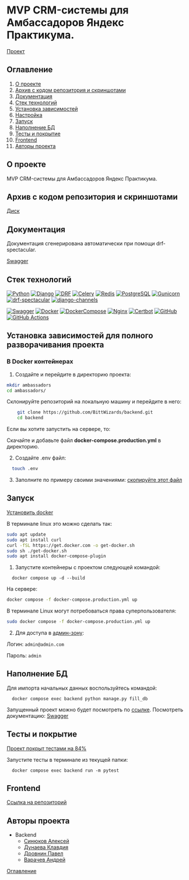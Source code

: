 # MVP CRM-системы для Амбассадоров Яндекс Практикума.
[Проект](https://ambassadors.sytes.net/)
## Оглавление <a id="contents"></a>
1. [О проекте](#about)
2. [Архив с кодом репозитория и скриншотами](#archive)
3. [Документация](#documentation)
4. [Стек технологий](#tools)
5. [Установка зависимостей](#installation)
6. [Настройка](#setting)
7. [Запуск](#start)
8. [Наполнение БД](#database)
9. [Тесты и покрытие](#tests)
10. [Frontend](#frontend)
11. [Авторы проекта](#authors)


## О проекте <a id="about"></a>
MVP CRM-системы для Амбассадоров Яндекс Практикума.

## Архив с кодом репозитория и скриншотами <a id="archive"></a>

  [Диск](https://drive.google.com/drive/folders/1I5QRQc8Knz1CPwSR6HE3Q9DF2NiDPO0M)

## Документация <a id="documentation"></a>

Документация сгенерирована автоматически при помощи drf-spectacular.

[Swagger](https://ambassadors.sytes.net/api/docs/#/)

## Стек технологий <a id="tools"></a>

[![Python](https://img.shields.io/badge/Python-3.12-blue?style=flat&logo=Python)](https://www.python.org/)
[![Django](https://img.shields.io/badge/Django-%204.2-blue?style=flat&logo=django)](https://www.djangoproject.com/)
[![DRF](https://img.shields.io/badge/DjangoRESTFramework-%203.14.0-blue?style=flat&logo=django)](https://www.django-rest-framework.org/)
[![Celery](https://img.shields.io/badge/Celery-%205.3.6-blue?style=flat&logo=celery)](https://docs.celeryq.dev/en/stable/)
[![Redis](https://img.shields.io/badge/Redis-%205.0.1-blue?style=flat&logo=redis)](https://redis.io/)
[![PostgreSQL](https://img.shields.io/badge/PostgreSQL-%2016-blue?style=flat&logo=PostgreSQL)]([https://www.postgresql.org/])
[![Gunicorn](https://img.shields.io/badge/Gunicorn-%2020.1.0-blue?style=flat&logo=gunicorn)](https://gunicorn.org/)
[![drf-spectacular](https://img.shields.io/badge/drf--spectacular-0.27.0-blue)](https://drf-spectacular.readthedocs.io/)
[![django-channels](https://img.shields.io/badge/django--channels-4.0.0-blue)](https://channels.readthedocs.io/)

[![Swagger](https://img.shields.io/badge/Swagger-4A154B?style=for-the-badge&logo=swagger&logoColor=Black)](https://swagger.io/)
[![Docker](https://img.shields.io/badge/Docker-white?style=for-the-badge&logo=docker&logoColor=White)](https://www.docker.com/)
[![DockerCompose](https://img.shields.io/badge/Docker_Compose-34567C?style=for-the-badge&logo=docsdotrs&logoColor=White)](https://docs.docker.com/compose/)
[![Nginx](https://img.shields.io/badge/Nginx-009639?style=for-the-badge&logo=nginx&logoColor=white)](https://nginx.org/)
[![Certbot](https://img.shields.io/badge/certbot-003A70?style=for-the-badge&logo=letsencrypt&logoColor=white)](https://certbot.eff.org/)
[![GitHub](https://img.shields.io/badge/GitHub-100000?style=for-the-badge&logo=github&logoColor=white)](https://docs.github.com/ru)
[![GitHub Actions](https://img.shields.io/badge/GitHub_Actions-2088FF?style=for-the-badge&logo=github-actions&logoColor=white)](https://docs.github.com/en/actions)

## Установка зависимостей для полного разворачивания проекта<a id="installation"></a>

### В Docker контейнерах

1. Создайте и перейдите в директорию проекта:

  ```bash
  mkdir ambassadors
  cd ambassadors/
  ```
  Склонируйте репозиторий на локальную машину и перейдите в него:
  ```bash
      git clone https://github.com/BittWizards/backend.git
      cd backend
  ```
  Если вы хотите запустить на сервере, то:

  Скачайте и добавьте файл **docker-compose.production.yml** в директорию.

2. Создайте .env файл:
  ```bash
    touch .env
  ```

3. Заполните по примеру своими значениями:
  [скопируйте этот файл](.env.example)

## Запуск <a id="start"></a>

[Установить docker](https://www.docker.com/get-started/)

В терминале linux это можно сделать так:
````bash
sudo apt update
sudo apt install curl
curl -fSL https://get.docker.com -o get-docker.sh
sudo sh ./get-docker.sh
sudo apt install docker-compose-plugin
````

1. Запустите контейнеры с проектом следующей командой:
  ```
    docker compose up -d --build
  ```
На сервере:
  ```bash
  docker compose -f docker-compose.production.yml up
  ```
В терминале Linux могут потребоваться права суперпользователя:
  ```bash
  sudo docker compose -f docker-compose.production.yml up
  ```

2. Для доступа в [админ-зону](http://localhost:8000/admin/):

Логин: `admin@admin.com`

Пароль: `admin`

## Наполнение БД <a id="database"></a>

Для импорта начальных данных воспользуйтесь командой:
  ```
    docker compose exec backend python manage.py fill_db
  ```

Запущенный проект можно будет посмотреть по [ссылке](http://localhost:8000/).
Посмотреть документацию:
[Swagger](http://localhost:8000/api/docs/)

## Тесты и покрытие <a id="tests"></a>

[Проект покрыт тестами на 84%](coverage_html/index.html)

Запустите тесты в терминале из текущей папки:

  ```
    docker compose exec backend run -m pytest
  ```

##  Frontend <a id="frontend"></a>

[Ссылка на репозиторий](https://github.com/BittWizards/frontend)

## Авторы проекта <a id="authors"></a>

- Backend
  - [Синюков Алексей](https://github.com/aleksey2299-1)
  - [Дунаева Клавдия](https://github.com/KlavaD)
  - [Дровнин Павел](https://github.com/pashpiter)
  - [Варачев Андрей](https://github.com/Dartanyun)



[Оглавление](#contents)

